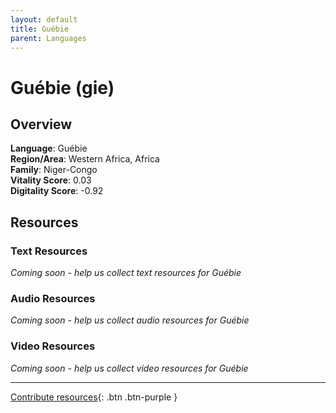 ```yaml
---
layout: default
title: Guébie
parent: Languages
---
```


# Guébie (gie)

## Overview

**Language**: Guébie  
**Region/Area**: Western Africa, Africa  
**Family**: Niger-Congo  
**Vitality Score**: 0.03  
**Digitality Score**: -0.92  

## Resources

### Text Resources
*Coming soon - help us collect text resources for Guébie*

### Audio Resources
*Coming soon - help us collect audio resources for Guébie*

### Video Resources
*Coming soon - help us collect video resources for Guébie*

---

[Contribute resources](https://fairtrain.github.io/){: .btn .btn-purple }
